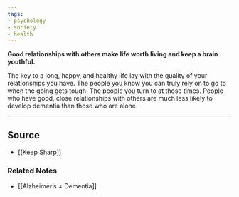 ```yaml
---
tags:
- psychology
- society
- health
---
```

**Good relationships with others make life worth living and keep a brain youthful.**

The key to a long, happy, and healthy life lay with the quality of your relationships you have. The people you know you can truly rely on to go to when the going gets tough. The people you turn to at those times. People who have good, close relationships with others are much less likely to develop dementia than those who are alone.

---

## Source
- [[Keep Sharp]]

### Related Notes
- [[Alzheimer’s ≠ Dementia]]